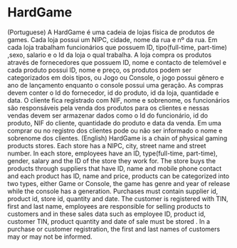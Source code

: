 # HardGame
(Portuguese)
A HardGame é uma cadeia de lojas física de produtos de games. Cada loja possui um NIPC, cidade, nome da rua e nº da rua. Em cada loja trabalham funcionários que possuem ID, tipo(full-time, part-time) ,sexo, salario e o Id da loja o qual trabalha. 
   A loja compra os produtos através de fornecedores que possuem ID, nome  e contacto de telemóvel e cada produto possui ID, nome e preço, os produtos podem ser categorizados em dois tipos, ou Jogo ou Console, o jogo possui gênero e ano de lançamento enquanto o console possui uma geração. As compras devem conter o Id do fornecedor, id do produto, id da loja, quantidade e data.
 O cliente fica registrado com NIF, nome e sobrenome, os funcionários são responsáveis pela venda dos produtos para os clientes e nessas vendas devem ser armazenar dados como o Id do funcionário, id do produto, NIF do cliente, quantidade do produto e data da venda. Em uma comprar ou no registro dos clientes pode ou não ser informado o nome e sobrenome dos clientes.
 (English)
 HardGame is a chain of physical gaming products stores. Each store has a NIPC, city, street name and street number. In each store, employees have an ID, type(full-time, part-time), gender, salary and the ID of the store they work for.
   The store buys the products through suppliers that have ID, name and mobile phone contact and each product has ID, name and price, products can be categorized into two types, either Game or Console, the game has genre and year of release while the console has a generation. Purchases must contain supplier id, product id, store id, quantity and date.
 The customer is registered with TIN, first and last name, employees are responsible for selling products to customers and in these sales data such as employee ID, product id, customer TIN, product quantity and date of sale must be stored . In a purchase or customer registration, the first and last names of customers may or may not be informed.


